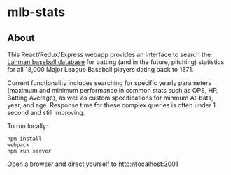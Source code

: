 # mlb-stats

## About
This React/Redux/Express webapp provides an interface to search the [Lahman baseball database](http://www.seanlahman.com/baseball-archive/statistics/) for batting (and in the future, pitching) statistics for all 18,000 Major League Baseball players dating back to 1871.

Current functionality includes searching for specific yearly parameters (maximum and minimum performance in common stats such as OPS, HR, Batting Average), as well as custom specifications for minmum At-bats, year, and age. Response time for these complex queries is often under 1 second and still improving.


To run locally:

    npm install
    webpack
    npm run server

Open a browser and direct yourself to [http://localhost:3001](http://localhost:3001)